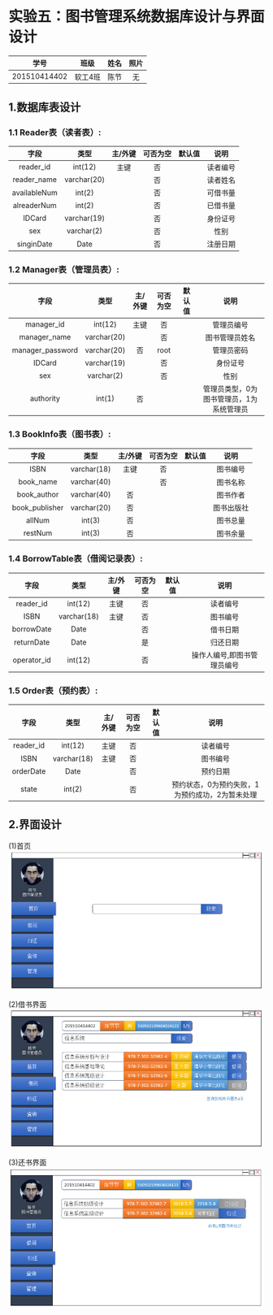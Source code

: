 实验五：图书管理系统数据库设计与界面设计
=========================

|学号|班级|姓名|照片|
|:-:|:-:|:-:|:-:|
|201510414402|软工4班|陈节|无|



1.数据库表设计
--------
### 1.1 Reader表（读者表）:

|字段|类型|主/外键|可否为空|默认值|说明|
|:-:|:-:|:-:|:-:|:-:|:-:|
|reader_id|int(12)|主键|否||读者编号|
|reader_name|varchar(20)||否||读者姓名|
|availableNum|int(2)||否||可借书量|
|alreaderNum|int(2)||否||已借书量|
|IDCard|varchar(19)||否||身份证号|
|sex|varchar(2)||否||性别|
|singinDate|Date||否||注册日期|



### 1.2 Manager表（管理员表）:

|字段|类型|主/外键|可否为空|默认值|说明|
|:-:|:-:|:-:|:-:|:-:|:-:|
|manager_id|int(12)|主键|否||管理员编号|
|manager_name|varchar(20)||否||图书管理员姓名|
|manager_password|varchar(20)|否|root||管理员密码|
|IDCard|varchar(19)||否||身份证号|
|sex|varchar(2)||否||性别|
|authority|int(1)|否|||管理员类型，0为图书管理员，1为系统管理员|



### 1.3 BookInfo表（图书表）:

|字段|类型|主/外键|可否为空|默认值|说明|
|:-:|:-:|:-:|:-:|:-:|:-:|
|ISBN|varchar(18)|主键|否||图书编号|
|book_name|varchar(40)||否||图书名称|
|book_author|varchar(40)|否|||图书作者|
|book_publisher|varchar(20)|否|||图书出版社|
|allNum|int(3)|否|||图书总量|
|restNum|int(3)|否|||图书余量|

### 1.4 BorrowTable表（借阅记录表）:

|字段|类型|主/外键|可否为空|默认值|说明|
|:-:|:-:|:-:|:-:|:-:|:-:|
|reader_id|int(12)|主键|否||读者编号|
|ISBN|varchar(18)|主键|否||图书编号|
|borrowDate|Date||否||借书日期|
|returnDate|Date||是||归还日期|
|operator_id|int(12)||否||操作人编号,即图书管理员编号|



### 1.5 Order表（预约表）:

|字段|类型|主/外键|可否为空|默认值|说明|
|:-:|:-:|:-:|:-:|:-:|:-:|
|reader_id|int(12)|主键|否||读者编号|
|ISBN|varchar(18)|主键|否||图书编号|
|orderDate|Date||否||预约日期|
|state|int(2)||否||预约状态，0为预约失败，1为预约成功，2为暂未处理|

2.界面设计
------

(1)首页
![image](test5_index.png)


(2)借书界面
![image](test5_borrow.png)


(3)还书界面
![image](test5_return.png)